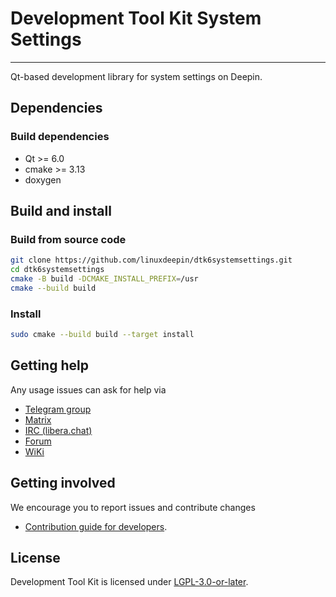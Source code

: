 # Development Tool Kit System Settings

------------
Qt-based development library for system settings on Deepin.

## Dependencies

### Build dependencies

* Qt >= 6.0
* cmake >= 3.13
* doxygen

## Build and install

### Build from source code

```bash
git clone https://github.com/linuxdeepin/dtk6systemsettings.git
cd dtk6systemsettings
cmake -B build -DCMAKE_INSTALL_PREFIX=/usr
cmake --build build
```

### Install

```bash
sudo cmake --build build --target install
```

## Getting help

Any usage issues can ask for help via

* [Telegram group](https://t.me/deepin)
* [Matrix](https://matrix.to/#/#deepin-community:matrix.org)
* [IRC (libera.chat)](https://web.libera.chat/#deepin-community)
* [Forum](https://bbs.deepin.org)
* [WiKi](https://wiki.deepin.org/)

## Getting involved

We encourage you to report issues and contribute changes

* [Contribution guide for developers](https://github.com/linuxdeepin/developer-center/wiki/Contribution-Guidelines-for-Developers-en).

## License

Development Tool Kit is licensed under [LGPL-3.0-or-later](LICENSE).
